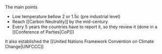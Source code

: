 The main points

- Low temperature bellow 2 or 1.5c (pre industrial level)
- Reach [[Carbon Neutrality]] by the mid-century
- Every 5 years the countries have to report it, so they review it (done in a [[Conference of Parties|CoP]])

It also established the [[United Nations Framework Convention on Climate Change|UNFCCC]]